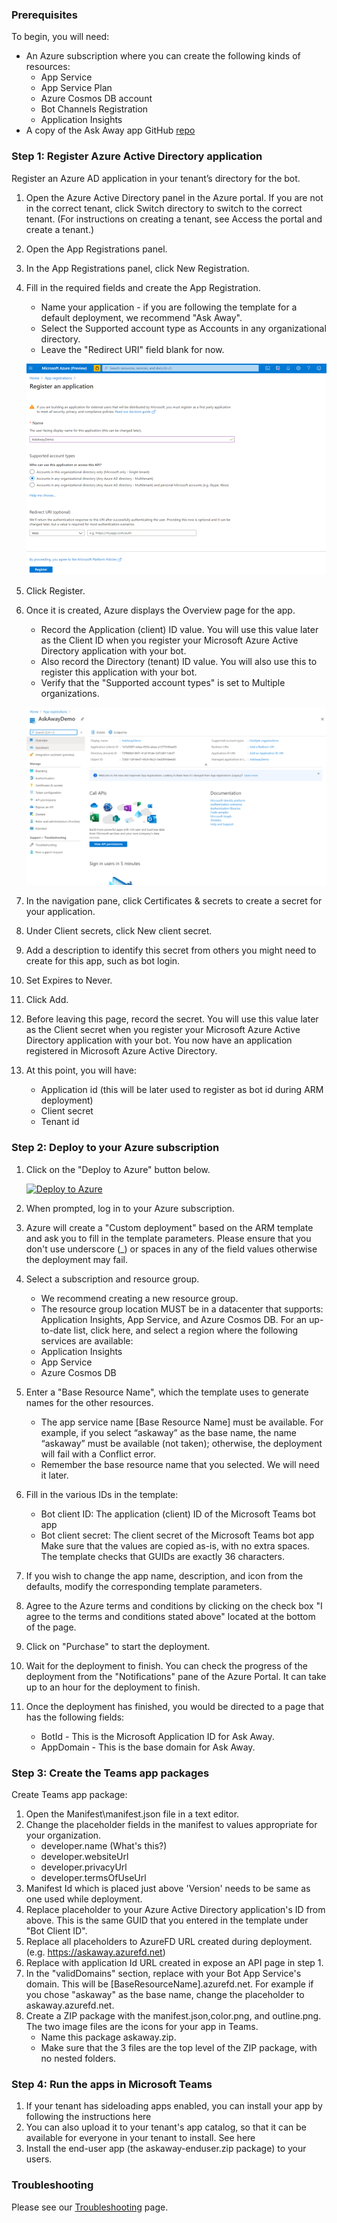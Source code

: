 ### Prerequisites

To begin, you will need:

- An Azure subscription where you can create the following kinds of resources:
  - App Service
  - App Service Plan
  - Azure Cosmos DB account
  - Bot Channels Registration
  - Application Insights
- A copy of the Ask Away app GitHub [repo](https://github.com/OfficeDev/microsoft-teams-apps-askaway)

### Step 1: Register Azure Active Directory application

Register an Azure AD application in your tenant’s directory for the bot.

1. Open the Azure Active Directory panel in the Azure portal. If you are not in the correct tenant, click Switch directory to switch to the correct tenant. (For instructions on creating a tenant, see Access the portal and create a tenant.)
1. Open the App Registrations panel.
1. In the App Registrations panel, click New Registration.
1. Fill in the required fields and create the App Registration.

   - Name your application - if you are following the template for a default deployment, we recommend "Ask Away".
   - Select the Supported account type as Accounts in any organizational directory.
   - Leave the "Redirect URI" field blank for now.

   ![Deployment screenshot 1](images/deployment_screenshot1.png)

1. Click Register.
1. Once it is created, Azure displays the Overview page for the app.

   - Record the Application (client) ID value. You will use this value later as the Client ID when you register your Microsoft Azure Active Directory application with your bot.
   - Also record the Directory (tenant) ID value. You will also use this to register this application with your bot.
   - Verify that the "Supported account types" is set to Multiple organizations.

   ![Deployment screenshot 2](images/deployment_screenshot2.png)

1. In the navigation pane, click Certificates & secrets to create a secret for your application.
1. Under Client secrets, click New client secret.
1. Add a description to identify this secret from others you might need to create for this app, such as bot login.
1. Set Expires to Never.
1. Click Add.
1. Before leaving this page, record the secret. You will use this value later as the Client secret when you register your Microsoft Azure Active Directory application with your bot. You now have an application registered in Microsoft Azure Active Directory.
1. At this point, you will have:
   - Application id (this will be later used to register as bot id during ARM deployment)
   - Client secret
   - Tenant id

### Step 2: Deploy to your Azure subscription

1. Click on the "Deploy to Azure" button below.

   [![Deploy to Azure](https://camo.githubusercontent.com/8305b5cc13691600fbda2c857999c4153bee5e43/68747470733a2f2f617a7572656465706c6f792e6e65742f6465706c6f79627574746f6e2e706e67)](https://portal.azure.com/#create/Microsoft.Template/uri/https%3A%2F%2Fraw.githubusercontent.com%2FOfficeDev%2Fmicrosoft-teams-apps-askaway%2Fmaster%2Fdeployment%2Fazuredeploy.json)

1. When prompted, log in to your Azure subscription.
1. Azure will create a "Custom deployment" based on the ARM template and ask you to fill in the template parameters. Please ensure that you don't use underscore (\_) or spaces in any of the field values otherwise the deployment may fail.
1. Select a subscription and resource group.
   - We recommend creating a new resource group.
   - The resource group location MUST be in a datacenter that supports: Application Insights, App Service, and Azure Cosmos DB. For an up-to-date list, click here, and select a region where the following services are available:
   - Application Insights
   - App Service
   - Azure Cosmos DB
1. Enter a "Base Resource Name", which the template uses to generate names for the other resources.
   - The app service name [Base Resource Name] must be available. For example, if you select “askaway” as the base name, the name “askaway” must be available (not taken); otherwise, the deployment will fail with a Conflict error.
   - Remember the base resource name that you selected. We will need it later.
1. Fill in the various IDs in the template:
   - Bot client ID: The application (client) ID of the Microsoft Teams bot app
   - Bot client secret: The client secret of the Microsoft Teams bot app
     Make sure that the values are copied as-is, with no extra spaces. The template checks that GUIDs are exactly 36 characters.
1. If you wish to change the app name, description, and icon from the defaults, modify the corresponding template parameters.
1. Agree to the Azure terms and conditions by clicking on the check box "I agree to the terms and conditions stated above" located at the bottom of the page.
1. Click on "Purchase" to start the deployment.
1. Wait for the deployment to finish. You can check the progress of the deployment from the "Notifications" pane of the Azure Portal. It can take up to an hour for the deployment to finish.
1. Once the deployment has finished, you would be directed to a page that has the following fields:
   - BotId - This is the Microsoft Application ID for Ask Away.
   - AppDomain - This is the base domain for Ask Away.

### Step 3: Create the Teams app packages

Create Teams app package:

1. Open the Manifest\manifest.json file in a text editor.
1. Change the placeholder fields in the manifest to values appropriate for your organization.
   - developer.name (What's this?)
   - developer.websiteUrl
   - developer.privacyUrl
   - developer.termsOfUseUrl
1. Manifest Id which is placed just above 'Version' needs to be same as one used while deployment.
1. Replace <botId> placeholder to your Azure Active Directory application's ID from above. This is the same GUID that you entered in the template under "Bot Client ID".
1. Replace all placeholders to AzureFD URL created during deployment. (e.g. https://askaway.azurefd.net)
1. Replace with application Id URL created in expose an API page in step 1.
1. In the "validDomains" section, replace with your Bot App Service's domain. This will be [BaseResourceName].azurefd.net. For example if you chose "askaway" as the base name, change the placeholder to askaway.azurefd.net.
1. Create a ZIP package with the manifest.json,color.png, and outline.png. The two image files are the icons for your app in Teams.
   - Name this package askaway.zip.
   - Make sure that the 3 files are the top level of the ZIP package, with no nested folders.

### Step 4: Run the apps in Microsoft Teams

1. If your tenant has sideloading apps enabled, you can install your app by following the instructions here
1. You can also upload it to your tenant's app catalog, so that it can be available for everyone in your tenant to install. See here
1. Install the end-user app (the askaway-enduser.zip package) to your users.

### Troubleshooting

Please see our [Troubleshooting](Troubleshooting.md) page.
